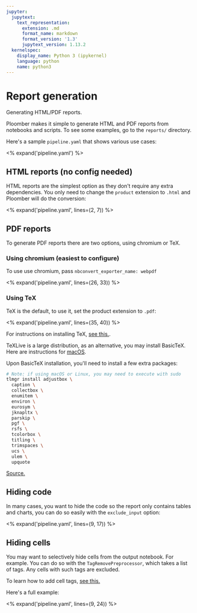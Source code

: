 ```yaml
---
jupyter:
  jupytext:
    text_representation:
      extension: .md
      format_name: markdown
      format_version: '1.3'
      jupytext_version: 1.13.2
  kernelspec:
    display_name: Python 3 (ipykernel)
    language: python
    name: python3
---
```


# Report generation

<!-- start description -->
Generating HTML/PDF reports.
<!-- end description -->

Ploomber makes it simple to generate HTML and PDF reports from notebooks and scripts. To see some examples, go to the `reports/` directory.

Here's a sample `pipeline.yaml` that shows various use cases:

<% expand('pipeline.yaml') %>


## HTML reports (no config needed)

HTML reports are the simplest option as they don't require any extra dependencies. You only need to change the `product` extension to `.html` and Ploomber will do the conversion:

<% expand('pipeline.yaml', lines=(2, 7)) %>

<!-- #region -->
## PDF reports

To generate PDF reports there are two options, using chromium or TeX.

### Using chromium (easiest to configure)

To use use chromium, pass `nbconvert_exporter_name: webpdf`

<% expand('pipeline.yaml', lines=(26, 33)) %>

### Using TeX

TeX is the default, to use it, set the product extension to `.pdf`:

<% expand('pipeline.yaml', lines=(35, 40)) %>

For instructions on installing TeX, [see this.](https://www.tug.org/texlive/).

TeXLive is a large distribution, as an alternative, you may install BasicTeX. Here are instructions for [macOS](https://www.tug.org/mactex/morepackages.html).

Upon BasicTeX installation, you'll need to install a few extra packages:

```sh
# Note: if using macOS or Linux, you may need to execute with sudo
tlmgr install adjustbox \
  caption \
  collectbox \
  enumitem \
  environ \
  eurosym \
  jknapltx \
  parskip \
  pgf \
  rsfs \
  tcolorbox \
  titling \
  trimspaces \
  ucs \
  ulem \
  upquote 
```

[Source.](https://github.com/jupyter/nbconvert/issues/1328)
<!-- #endregion -->

## Hiding code

In many cases, you want to hide the code so the report only contains tables and charts, you can do so easily with the `exclude_input` option:

<% expand('pipeline.yaml', lines=(9, 17)) %>


## Hiding cells

You may want to selectively hide cells from the output notebook. For example. You can do so with the `TagRemovePreprocessor`, which takes a list of tags. Any cells with such tags are excluded.

To learn how to add cell tags, [see this.](https://ploomber.io/s/tags)

Here's a full example:

<% expand('pipeline.yaml', lines=(9, 24)) %>
